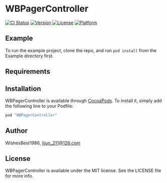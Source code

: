 # WBPagerController

[![CI Status](http://img.shields.io/travis/WishesBest1986/WBPagerController.svg?style=flat)](https://travis-ci.org/WishesBest1986/WBPagerController)
[![Version](https://img.shields.io/cocoapods/v/WBPagerController.svg?style=flat)](http://cocoapods.org/pods/WBPagerController)
[![License](https://img.shields.io/cocoapods/l/WBPagerController.svg?style=flat)](http://cocoapods.org/pods/WBPagerController)
[![Platform](https://img.shields.io/cocoapods/p/WBPagerController.svg?style=flat)](http://cocoapods.org/pods/WBPagerController)

## Example

To run the example project, clone the repo, and run `pod install` from the Example directory first.

## Requirements

## Installation

WBPagerController is available through [CocoaPods](http://cocoapods.org). To install
it, simply add the following line to your Podfile:

```ruby
pod "WBPagerController"
```

## Author

WishesBest1986, lijun_211@126.com

## License

WBPagerController is available under the MIT license. See the LICENSE file for more info.
